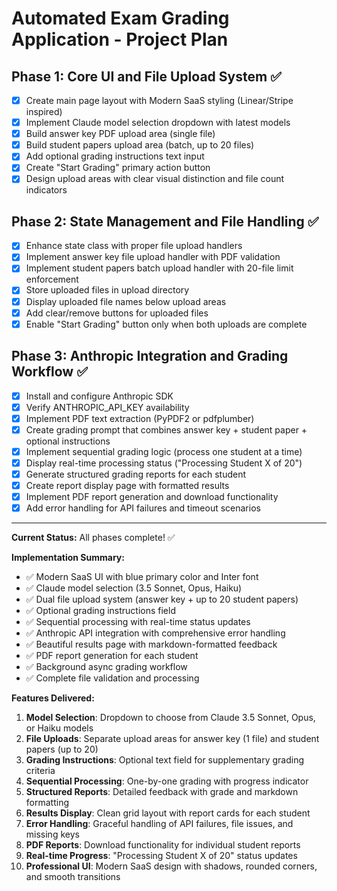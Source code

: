 # Automated Exam Grading Application - Project Plan

## Phase 1: Core UI and File Upload System ✅
- [x] Create main page layout with Modern SaaS styling (Linear/Stripe inspired)
- [x] Implement Claude model selection dropdown with latest models
- [x] Build answer key PDF upload area (single file)
- [x] Build student papers upload area (batch, up to 20 files)
- [x] Add optional grading instructions text input
- [x] Create "Start Grading" primary action button
- [x] Design upload areas with clear visual distinction and file count indicators

## Phase 2: State Management and File Handling ✅
- [x] Enhance state class with proper file upload handlers
- [x] Implement answer key file upload handler with PDF validation
- [x] Implement student papers batch upload handler with 20-file limit enforcement
- [x] Store uploaded files in upload directory
- [x] Display uploaded file names below upload areas
- [x] Add clear/remove buttons for uploaded files
- [x] Enable "Start Grading" button only when both uploads are complete

## Phase 3: Anthropic Integration and Grading Workflow ✅
- [x] Install and configure Anthropic SDK
- [x] Verify ANTHROPIC_API_KEY availability
- [x] Implement PDF text extraction (PyPDF2 or pdfplumber)
- [x] Create grading prompt that combines answer key + student paper + optional instructions
- [x] Implement sequential grading logic (process one student at a time)
- [x] Display real-time processing status ("Processing Student X of 20")
- [x] Generate structured grading reports for each student
- [x] Create report display page with formatted results
- [x] Implement PDF report generation and download functionality
- [x] Add error handling for API failures and timeout scenarios

---

**Current Status:** All phases complete! ✅

**Implementation Summary:**
- ✅ Modern SaaS UI with blue primary color and Inter font
- ✅ Claude model selection (3.5 Sonnet, Opus, Haiku)
- ✅ Dual file upload system (answer key + up to 20 student papers)
- ✅ Optional grading instructions field
- ✅ Sequential processing with real-time status updates
- ✅ Anthropic API integration with comprehensive error handling
- ✅ Beautiful results page with markdown-formatted feedback
- ✅ PDF report generation for each student
- ✅ Background async grading workflow
- ✅ Complete file validation and processing

**Features Delivered:**
1. **Model Selection**: Dropdown to choose from Claude 3.5 Sonnet, Opus, or Haiku models
2. **File Uploads**: Separate upload areas for answer key (1 file) and student papers (up to 20)
3. **Grading Instructions**: Optional text field for supplementary grading criteria
4. **Sequential Processing**: One-by-one grading with progress indicator
5. **Structured Reports**: Detailed feedback with grade and markdown formatting
6. **Results Display**: Clean grid layout with report cards for each student
7. **Error Handling**: Graceful handling of API failures, file issues, and missing keys
8. **PDF Reports**: Download functionality for individual student reports
9. **Real-time Progress**: "Processing Student X of 20" status updates
10. **Professional UI**: Modern SaaS design with shadows, rounded corners, and smooth transitions
